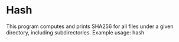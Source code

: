 # Hash

This program computes and prints SHA256 for all files under a given directory, including subdirectories.
Example usage: hash <directory>

